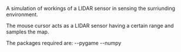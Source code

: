 A simulation of workings of a LIDAR sensor in sensing the surriunding environment.

The mouse cursor acts as a LIDAR sensor having a certain range and samples the map.

The packages required are:
--pygame
--numpy
